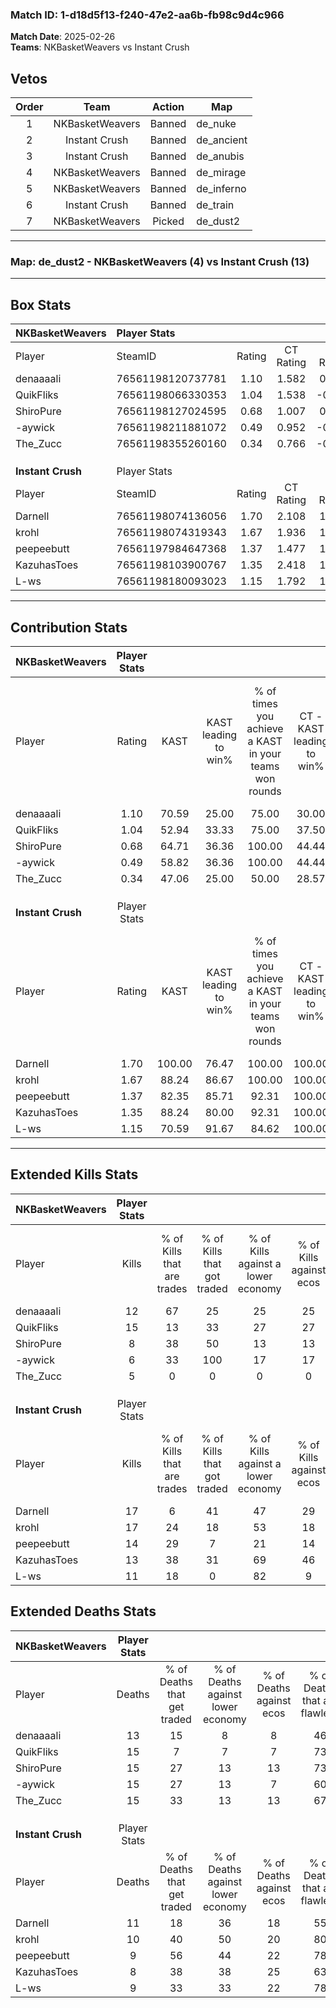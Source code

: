 ### Match ID: 1-d18d5f13-f240-47e2-aa6b-fb98c9d4c966  
**Match Date**: 2025-02-26  
**Teams**: NKBasketWeavers vs Instant Crush  

## Vetos  

| Order | Team | Action | Map |
| :---: | :--: | :----: | --- |
| 1 | NKBasketWeavers | Banned | de_nuke |
| 2 | Instant Crush | Banned | de_ancient |
| 3 | Instant Crush | Banned | de_anubis |
| 4 | NKBasketWeavers | Banned | de_mirage |
| 5 | NKBasketWeavers | Banned | de_inferno |
| 6 | Instant Crush | Banned | de_train |
| 7 | NKBasketWeavers | Picked | de_dust2 |

---  

### **Map**: de_dust2 - NKBasketWeavers (4) vs Instant Crush (13)  
---  

## Box Stats  

| **NKBasketWeavers** | Player Stats      |        |           |          |        |       |       |         |        |      |     |
| :- | :- | :-: | :-: | :-: | :-: | :-: | :-: | :-: | :-: | :-: | :-: |
| Player              | SteamID           | Rating | CT Rating | T Rating |  KAST  |  ADR  | Kills | Assists | Deaths | K/D  | HS% |
| denaaaali           | 76561198120737781 |  1.10  |   1.582   |  0.535   | 70.59  | 91.4  |  12   |    4    |   13   | 0.92 | 58  |
| QuikFliks           | 76561198066330353 |  1.04  |   1.538   |  -0.038  | 52.94  | 91.0  |  15   |    2    |   15   | 1.00 | 66  |
| ShiroPure           | 76561198127024595 |  0.68  |   1.007   |  0.316   | 64.71  | 58.6  |   8   |    3    |   15   | 0.53 | 62  |
| -aywick             | 76561198211881072 |  0.49  |   0.952   |  -0.031  | 58.82  | 47.3  |   6   |    3    |   15   | 0.40 | 16  |
| The_Zucc            | 76561198355260160 |  0.34  |   0.766   |  -0.140  | 47.06  | 44.4  |   5   |    2    |   15   | 0.33 | 40  |
|                     |                   |        |           |          |        |       |       |         |        |      |     |
|                     |                   |        |           |          |        |       |       |         |        |      |     |
|                     |                   |        |           |          |        |       |       |         |        |      |     |
| **Instant Crush**   | Player Stats      |        |           |          |        |       |       |         |        |      |     |
| Player              | SteamID           | Rating | CT Rating | T Rating |  KAST  |  ADR  | Kills | Assists | Deaths | K/D  | HS% |
| Darnell             | 76561198074136056 |  1.70  |   2.108   |  1.621   | 100.00 | 107.6 |  17   |    7    |   11   | 1.55 | 47  |
| krohl               | 76561198074319343 |  1.67  |   1.936   |  1.760   | 88.24  | 120.5 |  17   |    5    |   10   | 1.70 | 76  |
| peepeebutt          | 76561197984647368 |  1.37  |   1.477   |  1.548   | 82.35  | 79.7  |  14   |    4    |   9    | 1.56 | 64  |
| KazuhasToes         | 76561198103900767 |  1.35  |   2.418   |  1.050   | 88.24  | 68.7  |  13   |    3    |   8    | 1.63 | 30  |
| L-ws                | 76561198180093023 |  1.15  |   1.792   |  1.011   | 70.59  | 76.8  |  11   |    8    |   9    | 1.22 |  9  |
---  

## Contribution Stats  

| **NKBasketWeavers** | Player Stats |        |                      |                                                        |                           |                                                             |                          |                                                            |
| :- | :-: | :-: | :-: | :-: | :-: | :-: | :-: | :-: |
| Player              |    Rating    |  KAST  | KAST leading to win% | % of times you achieve a KAST in your teams won rounds | CT - KAST leading to win% | CT - % of times you achieve a KAST in your teams won rounds | T - KAST leading to win% | T - % of times you achieve a KAST in your teams won rounds |
| denaaaali           |     1.10     | 70.59  |        25.00         |                         75.00                          |           30.00           |                            75.00                            |           0.00           |                            0.00                            |
| QuikFliks           |     1.04     | 52.94  |        33.33         |                         75.00                          |           37.50           |                            75.00                            |           0.00           |                            0.00                            |
| ShiroPure           |     0.68     | 64.71  |        36.36         |                         100.00                         |           44.44           |                           100.00                            |           0.00           |                            0.00                            |
| -aywick             |     0.49     | 58.82  |        36.36         |                         100.00                         |           44.44           |                           100.00                            |           0.00           |                            0.00                            |
| The_Zucc            |     0.34     | 47.06  |        25.00         |                         50.00                          |           28.57           |                            50.00                            |           0.00           |                            0.00                            |
|                     |              |        |                      |                                                        |                           |                                                             |                          |                                                            |
|                     |              |        |                      |                                                        |                           |                                                             |                          |                                                            |
|                     |              |        |                      |                                                        |                           |                                                             |                          |                                                            |
| **Instant Crush**   | Player Stats |        |                      |                                                        |                           |                                                             |                          |                                                            |
| Player              |    Rating    |  KAST  | KAST leading to win% | % of times you achieve a KAST in your teams won rounds | CT - KAST leading to win% | CT - % of times you achieve a KAST in your teams won rounds | T - KAST leading to win% | T - % of times you achieve a KAST in your teams won rounds |
| Darnell             |     1.70     | 100.00 |        76.47         |                         100.00                         |          100.00           |                           100.00                            |          66.67           |                           100.00                           |
| krohl               |     1.67     | 88.24  |        86.67         |                         100.00                         |          100.00           |                           100.00                            |          80.00           |                           100.00                           |
| peepeebutt          |     1.37     | 82.35  |        85.71         |                         92.31                          |          100.00           |                           100.00                            |          77.78           |                           87.50                            |
| KazuhasToes         |     1.35     | 88.24  |        80.00         |                         92.31                          |          100.00           |                           100.00                            |          70.00           |                           87.50                            |
| L-ws                |     1.15     | 70.59  |        91.67         |                         84.62                          |          100.00           |                            80.00                            |          87.50           |                           87.50                            |
---  

## Extended Kills Stats  

| **NKBasketWeavers** | Player Stats |                            |                            |                                    |                         |                              |                                 |                                       |                    |           |
| :- | :-: | :-: | :-: | :-: | :-: | :-: | :-: | :-: | :-: | :-: |
| Player              |    Kills     | % of Kills that are trades | % of Kills that got traded | % of Kills against a lower economy | % of Kills against ecos | % of Kills that are flawless | % of Kills that are close duels | % of Kills that are assisted by flash | Pistol Round Kills | AWP Kills |
| denaaaali           |      12      |             67             |             25             |                 25                 |           25            |              83              |                8                |                   0                   |         0          |     2     |
| QuikFliks           |      15      |             13             |             33             |                 27                 |           27            |              87              |                7                |                   0                   |         2          |     5     |
| ShiroPure           |      8       |             38             |             50             |                 13                 |           13            |              63              |                0                |                   0                   |         0          |     2     |
| -aywick             |      6       |             33             |            100             |                 17                 |           17            |              33              |               33                |                   0                   |         0          |     0     |
| The_Zucc            |      5       |             0              |             0              |                 0                  |            0            |              80              |                0                |                   0                   |         3          |     0     |
|                     |              |                            |                            |                                    |                         |                              |                                 |                                       |                    |           |
|                     |              |                            |                            |                                    |                         |                              |                                 |                                       |                    |           |
|                     |              |                            |                            |                                    |                         |                              |                                 |                                       |                    |           |
| **Instant Crush**   | Player Stats |                            |                            |                                    |                         |                              |                                 |                                       |                    |           |
| Player              |    Kills     | % of Kills that are trades | % of Kills that got traded | % of Kills against a lower economy | % of Kills against ecos | % of Kills that are flawless | % of Kills that are close duels | % of Kills that are assisted by flash | Pistol Round Kills | AWP Kills |
| Darnell             |      17      |             6              |             41             |                 47                 |           29            |              59              |                6                |                   6                   |         0          |     2     |
| krohl               |      17      |             24             |             18             |                 53                 |           18            |              47              |                6                |                   6                   |         0          |     0     |
| peepeebutt          |      14      |             29             |             7              |                 21                 |           14            |             100              |                0                |                  14                   |         4          |     4     |
| KazuhasToes         |      13      |             38             |             31             |                 69                 |           46            |              46              |                0                |                   0                   |         0          |     3     |
| L-ws                |      11      |             18             |             0              |                 82                 |            9            |              73              |                0                |                  18                   |         3          |     0     |
## Extended Deaths Stats  

| **NKBasketWeavers** | Player Stats |                             |                                   |                          |                               |                            |                           |               |
| :- | :-: | :-: | :-: | :-: | :-: | :-: | :-: | :-: |
| Player              |    Deaths    | % of Deaths that get traded | % of Deaths against lower economy | % of Deaths against ecos | % of Deaths that are flawless | % of Deaths that are close | % of Deaths while blinded | Deaths to AWP |
| denaaaali           |      13      |             15              |                 8                 |            8             |              46               |             8              |             8             |       0       |
| QuikFliks           |      15      |              7              |                 7                 |            7             |              73               |             0              |             0             |       3       |
| ShiroPure           |      15      |             27              |                13                 |            13            |              73               |             0              |            20             |       2       |
| -aywick             |      15      |             27              |                13                 |            7             |              60               |             0              |             7             |       1       |
| The_Zucc            |      15      |             33              |                13                 |            13            |              67               |             7              |             7             |       1       |
|                     |              |                             |                                   |                          |                               |                            |                           |               |
|                     |              |                             |                                   |                          |                               |                            |                           |               |
|                     |              |                             |                                   |                          |                               |                            |                           |               |
| **Instant Crush**   | Player Stats |                             |                                   |                          |                               |                            |                           |               |
| Player              |    Deaths    | % of Deaths that get traded | % of Deaths against lower economy | % of Deaths against ecos | % of Deaths that are flawless | % of Deaths that are close | % of Deaths while blinded | Deaths to AWP |
| Darnell             |      11      |             18              |                36                 |            18            |              55               |             9              |             0             |       1       |
| krohl               |      10      |             40              |                50                 |            20            |              80               |             20             |             0             |       1       |
| peepeebutt          |      9       |             56              |                44                 |            22            |              78               |             11             |             0             |       0       |
| KazuhasToes         |      8       |             38              |                38                 |            25            |              63               |             0              |             0             |       2       |
| L-ws                |      9       |             33              |                33                 |            22            |              78               |             0              |             0             |       1       |
